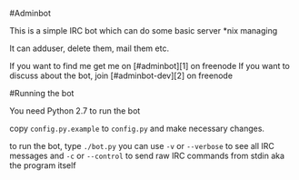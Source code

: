 #Adminbot

This is a simple IRC bot which  can do some basic server *nix managing

It can adduser, delete them, mail them etc.

If you want to find me get me on [#adminbot][1] on freenode
If you want to discuss about the bot, join [#adminbot-dev][2] on freenode

#Running the bot


You need Python 2.7 to run the bot

copy `config.py.example` to `config.py` and make necessary changes.

to run the bot, type `./bot.py` you can use `-v` or `--verbose` to see all IRC messages and `-c` or `--control` to send raw IRC commands from stdin aka the program itself 